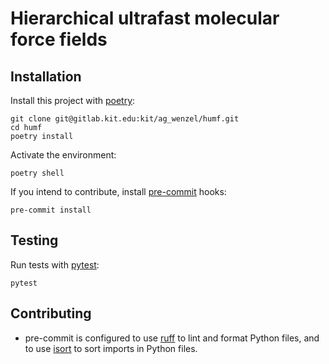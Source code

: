 # Hierarchical ultrafast molecular force fields

## Installation

Install this project with [poetry](https://python-poetry.org):

```
git clone git@gitlab.kit.edu:kit/ag_wenzel/humf.git
cd humf
poetry install
```

Activate the environment:

```
poetry shell
```

If you intend to contribute, install [pre-commit](https://pre-commit.com) hooks:

```
pre-commit install
```

## Testing

Run tests with [pytest](https://docs.pytest.org):

```
pytest
```

## Contributing

- pre-commit is configured to use [ruff](https://github.com/astral-sh/ruff) to lint and format Python files, and to use [isort](https://pycqa.github.io/isort/) to sort imports in Python files.
